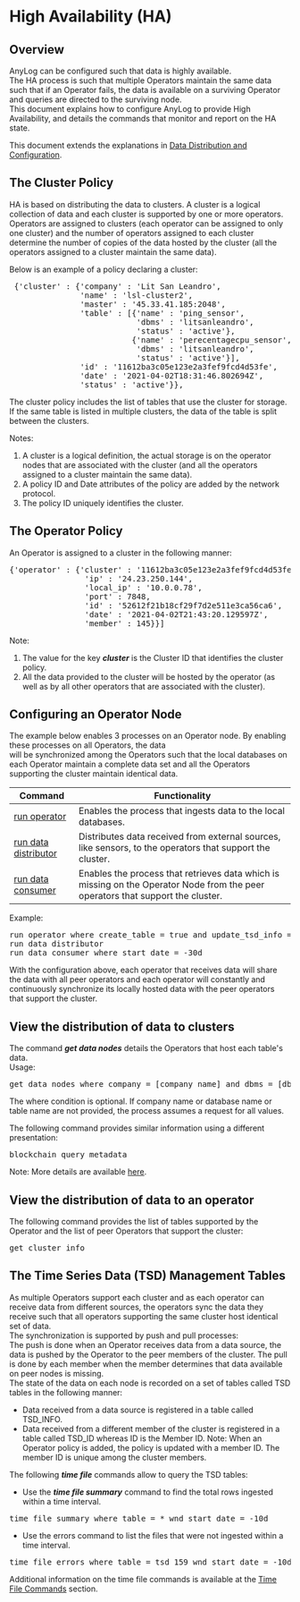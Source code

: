 # High Availability (HA)

## Overview

AnyLog can be configured such that data is highly available.  
The HA process is such that multiple Operators maintain the same data such that if an Operator fails, the data is available on a surviving Operator and queries 
are directed to the surviving node.    
This document explains how to configure AnyLog to provide High Availability, and details the commands that monitor and report on the HA state.

This document extends the explanations in [Data Distribution and Configuration](https://github.com/AnyLog-co/documentation/blob/master/data%20distribution%20and%20configuration.md#data-distribution-and-configuration).

## The Cluster Policy

HA is based on distributing the data to clusters. A cluster is a logical collection of data and each cluster is supported by
one or more operators. Operators are assigned to clusters (each operator can be assigned to only one cluster) and the number of
operators assigned to each cluster determine the number of copies of the data hosted by the cluster (all the operators assigned to a cluster maintain the same data).  

Below is an example of a policy declaring a cluster:

<pre>
 {'cluster' : {'company' : 'Lit San Leandro',
               'name' : 'lsl-cluster2',
               'master' : '45.33.41.185:2048',
               'table' : [{'name' : 'ping_sensor',
                           'dbms' : 'litsanleandro',
                           'status' : 'active'},
                          {'name' : 'perecentagecpu_sensor',
                           'dbms' : 'litsanleandro',
                           'status' : 'active'}],
               'id' : '11612ba3c05e123e2a3fef9fcd4d53fe',
               'date' : '2021-04-02T18:31:46.802694Z',
               'status' : 'active'}},
</pre>

The cluster policy includes the list of tables that use the cluster for storage. If the same table is listed in multiple clusters,
the data of the table is split between the clusters.  

Notes: 
1) A cluster is a logical definition, the actual storage is on the operator nodes that are associated with the cluster (and all the operators assigned to a cluster maintain the same data).
2) A policy ID and Date attributes of the policy are added by the network protocol.
3) The policy ID uniquely identifies the cluster.

## The Operator Policy

An Operator is assigned to a cluster in the following manner:

<pre>
{'operator' : {'cluster' : '11612ba3c05e123e2a3fef9fcd4d53fe',
                'ip' : '24.23.250.144',
                'local_ip' : '10.0.0.78',
                'port' : 7848,
                'id' : '52612f21b18cf29f7d2e511e3ca56ca6',
                'date' : '2021-04-02T21:43:20.129597Z',
                'member' : 145}}]
</pre>

Note: 
1) The value for the key ***cluster*** is the Cluster ID that identifies the cluster policy.
2) All the data provided to the cluster will be hosted by the operator (as well as by all other operators that are associated with the cluster).

## Configuring an Operator Node

The example below enables 3 processes on an Operator node. By enabling these processes on all Operators, the data  
will be synchronized among the Operators such that the local databases on each Operator maintain a complete data set 
and all the Operators supporting the cluster maintain identical data.

| Command        | Functionality  | 
| ---------- | -------| 
| [run operator](https://github.com/AnyLog-co/documentation/blob/master/background%20processes.md#operator-process) | Enables the process that ingests data to the local databases. |
| [run data distributor](https://github.com/AnyLog-co/documentation/blob/master/background%20processes.md#invoking-the-data-distributor-process) | Distributes data received from external sources, like sensors, to the operators that support the cluster. |
| [run data consumer](https://github.com/AnyLog-co/documentation/blob/master/background%20processes.md#invoking-the-data-consumer-process) | Enables the process that retrieves data which is missing on the Operator Node from the peer operators that support the cluster. |

Example:

<pre>
run operator where create_table = true and update_tsd_info = true and archive = true and distributor = true
run data distributor
run data consumer where start_date = -30d 
</pre>

With the configuration above, each operator that receives data will share the data with all peer operators and each operator will constantly and continuously
synchronize its locally hosted data with the peer operators that support the cluster.

## View the distribution of data to clusters

The command ***get data nodes*** details the Operators that host each table's data.  
Usage:
<pre>
get data nodes where company = [company name] and dbms = [dbms name] and table = [table name]  
</pre>

The where condition is optional. If company name or database name or table name are not provided, the process assumes a 
request for all values.

The following command provides similar information using a different presentation:
<pre>
blockchain query metadata
</pre>
Note: More details are available [here](https://github.com/AnyLog-co/documentation/blob/master/data%20distribution%20and%20configuration.md#view-data-distribution-policies).

## View the distribution of data to an operator

The following command provides the list of tables supported by the Operator and the list of peer Operators that support the cluster:
<pre>
get cluster info
</pre>

## The Time Series Data (TSD) Management Tables

As multiple Operators support each cluster and as each operator can receive data from different sources, the operators sync the data they receive
such that all operators supporting the same cluster host identical set of data.  
The synchronization is supported by push and pull processes:  
The push is done when an Operator receives data from a data source, the data is pushed by the Operator to the peer members of the cluster.
The pull is done by each member when the member determines that data available on peer nodes is missing.  
The state of the data on each node is recorded on a set of tables called TSD tables in the following manner:  
* Data received from a data source is registered in a table called TSD_INFO.
* Data received from a different member of the cluster is registered in a table called TSD_ID whereas ID is the Member ID.
Note: When an Operator policy is added, the policy is updated with a member ID. The member ID is unique among the cluster members.
  
The following ***time file*** commands allow to query the TSD tables:

* Use the ***time file summary*** command to find the total rows ingested within a time interval.
<pre>
time file summary where table = * wnd start_date = -10d
</pre>

* Use the errors command to list the files that were not ingested within a time interval.
<pre>
time file errors where table = tsd_159 wnd start_date = -10d
</pre>

Additional information on the time file commands is available at the [Time File Commands](https://github.com/AnyLog-co/documentation/blob/master/managing%20data%20files%20status.md#time-file-commands) section.

